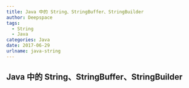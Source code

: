 ```yaml
---
title: Java 中的 String、StringBuffer、StringBuilder
author: Deepspace
tags:
  - String
  - Java
categories: Java
date: 2017-06-29
urlname: java-string
---
```


## Java 中的 String、StringBuffer、StringBuilder

